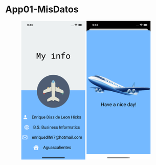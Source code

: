# App01-MisDatos

<p align="center">
<img src="https://github.com/enriquedlh97/App01-MisDatos/blob/main/Simulator%20Screen%20Shot%20-%20iPhone%2012%20-%202021-03-28%20at%2009.43.20.png" width="200">
<img src="https://github.com/enriquedlh97/App01-MisDatos/blob/main/Simulator%20Screen%20Shot%20-%20iPhone%2012%20-%202021-03-28%20at%2009.43.32.png" width="200">
</p>

